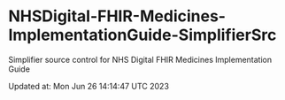 # NHSDigital-FHIR-Medicines-ImplementationGuide-SimplifierSrc  
Simplifier source control for NHS Digital FHIR Medicines Implementation Guide  


Updated at: Mon Jun 26 14:14:47 UTC 2023
